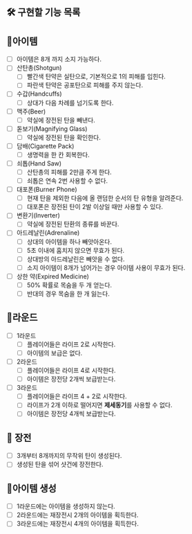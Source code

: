🛠️ 구현할 기능 목록
---

## 🎁아이템

- [ ] 아이템은 8개 까지 소지 가능하다.
- [ ] 산탄총(Shotgun)
    - [ ] 빨간색 탄약은 실탄으로, 기본적으로 1의 피해를 입힌다.
    - [ ] 파란색 탄약은 공포탄으로 피해를 주지 않는다.
- [ ] 수갑(Handcuffs)
    - [ ] 상대가 다음 차례를 넘기도록 한다.
- [ ] 맥주(Beer)
    - [ ] 약실에 장전된 탄을 빼낸다.
- [ ] 돋보기(Magnifying Glass)
    - [ ] 약실에 장전된 탄을 확인한다.
- [ ] 담배(Cigarette Pack)
  - [ ] 생명력을 한 칸 회복한다.
- [ ] 쇠톱(Hand Saw)
  - [ ] 산탄총의 피해를 2만큼 주게 한다.
  - [ ] 쇠톱은 연속 2번 사용할 수 없다.
- [ ] 대포폰(Burner Phone)
  - [ ] 현재 탄을 제외한 다음에 올 랜덤한 순서의 탄 유형을 알려준다.
  - [ ] 대포폰은 장전된 탄이 2발 이상일 때만 사용할 수 있다.
- [ ] 변환기(Inverter)
  - [ ] 약실에 장전된 탄환의 종류를 바꾼다.
- [ ] 아드레날린(Adrenaline)
  - [ ] 상대의 아이템을 하나 빼앗아온다.
  - [ ] 5초 이내에 훔치지 않으면 무효가 된다.
  - [ ] 상대방의 아드레날린은 빼앗을 수 없다.
  - [ ] 소지 아이템이 8개가 넘어가는 경우 아이템 사용이 무효가 된다.
- [ ] 상한 약(Expired Medicine)
  - [ ] 50% 확률로 목숨을 두 개 얻는다.
  - [ ] 반대의 경우 목숨을 한 개 잃는다.

## 🥊라운드
- [ ] 1라운드
  - [ ] 플레이어들은 라이프 2로 시작한다.
  - [ ] 아이템의 보급은 없다.
- [ ] 2라운드
  - [ ] 플레이어들은 라이프 4로 시작한다.
  - [ ] 아이템은 장전당 2개씩 보급받는다.
- [ ] 3라운드
  - [ ] 플레이어들은 라이프 4 + 2로 시작한다.
  - [ ] 라이프가 2개 이하로 떨어지면 **제세동기**를 사용할 수 없다.
  - [ ] 아이템은 장전당 4개씩 보급받는다.

## 🔫 장전
- [ ] 3개부터 8개까지의 무작위 탄이 생성된다.
- [ ] 생성된 탄을 섞어 샷건에 장전한다.

## 🎁아이템 생성
- [ ] 1라운드에는 아이템을 생성하지 않는다.
- [ ] 2라운드에는 재장전시 2개의 아이템을 획득한다.
- [ ] 3라운드에는 재장전시 4개의 아이템을 획득한다.